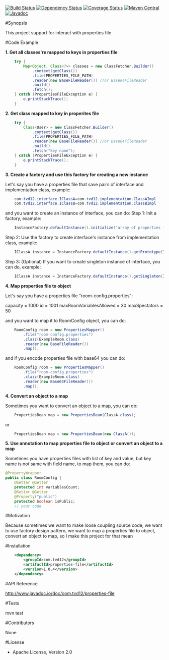 [![Build Status](https://travis-ci.org/tvd12/properties-file.svg?branch=master)](https://travis-ci.org/tvd12/properties-file)
[![Dependency Status](https://www.versioneye.com/user/projects/5717990efcd19a00415b1f61/badge.svg?style=flat)](https://www.versioneye.com/user/projects/5717990efcd19a00415b1f61)
[![Coverage Status](https://coveralls.io/repos/github/tvd12/properties-file/badge.svg?branch=master)](https://coveralls.io/github/tvd12/properties-file?branch=master)
[![Maven Central](https://maven-badges.herokuapp.com/maven-central/com.tvd12/properties-file/badge.svg)](https://maven-badges.herokuapp.com/maven-central/com.tvd12/properties-file)
[![Javadoc](https://javadoc-emblem.rhcloud.com/doc/com.tvd12/properties-file/badge.svg)](http://www.javadoc.io/doc/com.tvd12/properties-file)

#Synopsis

This project support for interact with properties file

#Code Example

**1. Get all classes're mapped to keys in properties file**
```java
	try {
		Map<Object, Class<?>> classes = new ClassFetcher.Builder()
			.context(getClass())
			.file(PROPERTIES_FILE_PATH)
			.reader(new BaseFileReader()) //or Base64FileReader
			.build()
			.fetch();
	} catch (PropertiesFileException e) {
		e.printStackTrace();
	}
```

**2. Get class mapped to key in properites file**
```java
	try {
		Class<User> = new ClassFetcher.Builder()
			.context(getClass())
			.file(PROPERTIES_FILE_PATH)
			.reader(new BaseFileReader()) //or Base64FileReader
			.build()
			.fetch("key name");
	} catch (PropertiesFileException e) {
		e.printStackTrace();
	}
```

**3. Create a factory and use this factory for creating a new instance**

Let's say you have a properties file that save pairs of interface and implementation class, example:
```java
	com.tvd12.interface.IClassA=com.tvd12.implementation.ClassAImpl
	com.tvd12.interface.IClassB=com.tvd12.implementation.ClassBImpl
```
and you want to create an instance of interface, you can do:
Step 1: Init a factory, example:
```java
	InstanceFactory.defaultInstance().initialize("array of properties files");
```
Step 2: Use the factory to create interface's instance from implementation class, example:
```java
	IClassA instance = InstanceFactory.defaultInstance().getPrototype(IClassA.class);
```
Step 3: (Optional) If you want to create singleton instance of interface, you can do, example:
```java
	IClassA instance = InstanceFactory.defaultInstance().getSingleton(IClassA.class);
```

**4. Map properties file to object**

Let's say you have a properties file "room-config.properties":

capacity = 1000
id = 1001
maxRoomVariablesAllowed = 30
maxSpectators = 50

and you want to map it to RoomConfig object, you can do:

```java
	RoomConfig room = new PropertiesMapper()
		.file("room-config.properties")
		.clazz(ExampleRoom.class)
		.reader(new BaseFileReader())
		.map();
```

and if you encode properties file with base64 you can do:

```java
	RoomConfig room = new PropertiesMapper()
		.file("room-config.properties")
		.clazz(ExampleRoom.class)
		.reader(new Base64FileReader())
		.map();
```

**4. Convert an object to a map**

Sometimes you want to convert an object to a map, you can do:

```java
	PropertiesBean map = new PropertiesBean(ClassA.class);
```
or
```java
	PropertiesBean map = new PropertiesBean(new ClassA());
```

**5. Use annotation to map properties file to object or convert an object to a map**

Sometimes you have properties files with list of key and value, but key name is not same with field name, to map them, you can do:

```java
@PropertyWrapper
public class RoomConfig {
    @Setter @Getter
    protected int variablesCount;
    @Setter @Getter
    @Property("public")
    protected boolean isPublic;
    // your code
```

#Motivation

Because sometimes we want to make loose coupling source code, we want to use factory design pattern, we want to map a properties file to object, convert an object to map, so I make this project for that mean

#Installation

```xml
	<dependency>
		<groupId>com.tvd12</groupId>
		<artifactId>properties-file</artifactId>
		<version>1.0.4</version>
	</dependency>
```
#API Reference

http://www.javadoc.io/doc/com.tvd12/properties-file

#Tests

mvn test

#Contributors

None

#License

- Apache License, Version 2.0
	


